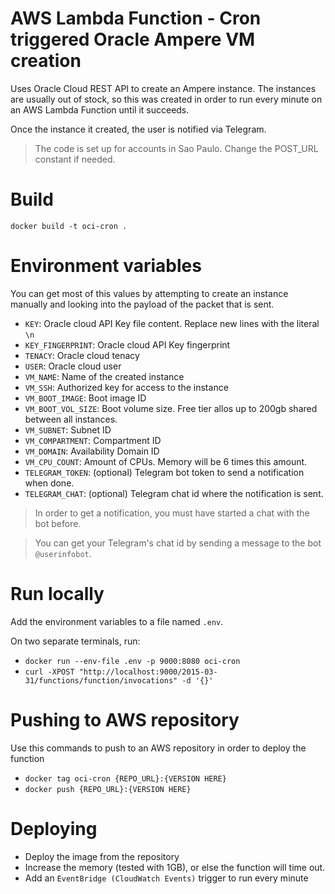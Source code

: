 # AWS Lambda Function - Cron triggered Oracle Ampere VM creation

Uses Oracle Cloud REST API to create an Ampere instance. The instances are usually out of stock, so this was created in order to run every minute on an AWS Lambda Function until it succeeds.

Once the instance it created, the user is notified via Telegram.

> The code is set up for accounts in Sao Paulo. Change the POST_URL constant if needed.

# Build

`docker build -t oci-cron .`

# Environment variables

You can get most of this values by attempting to create an instance manually and looking into the payload of the packet that is sent.

- `KEY`: Oracle cloud API Key file content. Replace new lines with the literal `\n`
- `KEY_FINGERPRINT`: Oracle cloud API Key fingerprint
- `TENACY`: Oracle cloud tenacy
- `USER`: Oracle cloud user
- `VM_NAME`: Name of the created instance
- `VM_SSH`: Authorized key for access to the instance
- `VM_BOOT_IMAGE`: Boot image ID
- `VM_BOOT_VOL_SIZE`: Boot volume size. Free tier allos up to 200gb shared between all instances.
- `VM_SUBNET`: Subnet ID
- `VM_COMPARTMENT`: Compartment ID
- `VM_DOMAIN`: Availability Domain ID
- `VM_CPU_COUNT`: Amount of CPUs. Memory will be 6 times this amount.
- `TELEGRAM_TOKEN`: (optional) Telegram bot token to send a notification when done.
- `TELEGRAM_CHAT`: (optional) Telegram chat id where the notification is sent.

> In order to get a notification, you must have started a chat with the bot before.

> You can get your Telegram's chat id by sending a message to the bot `@userinfobot`.

# Run locally

Add the environment variables to a file named `.env`.

On two separate terminals, run:

- `docker run --env-file .env -p 9000:8080 oci-cron`
- `curl -XPOST "http://localhost:9000/2015-03-31/functions/function/invocations" -d '{}'`

# Pushing to AWS repository

Use this commands to push to an AWS repository in order to deploy the function

- `docker tag oci-cron {REPO_URL}:{VERSION HERE}`
- `docker push {REPO_URL}:{VERSION HERE}`

# Deploying

- Deploy the image from the repository
- Increase the memory (tested with 1GB), or else the function will time out.
- Add an `EventBridge (CloudWatch Events)` trigger to run every minute
